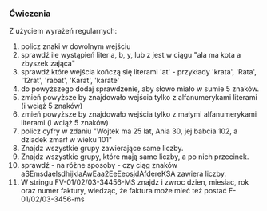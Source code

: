 ### Ćwiczenia

Z użyciem wyrażeń regularnych:

1. policz znaki w dowolnym wejściu
2. sprawdź ile wystąpień liter a, b, y, lub z jest w ciągu "ala ma kota a zbyszek zająca"
3. sprawdź które wejścia kończą się literami 'at' - przykłady 'krata', 'Rata', '12rat', 'rabat', 'Karat', 'karate'
4. do powyższego dodaj sprawdzenie, aby słowo miało w sumie 5 znaków.
5. zmień powyższe by znajdowało wejścia tylko z alfanumerykami literami (i wciąż 5 znaków)
6. zmień powyższe by znajdowało wejścia tylko z małymi alfanumerykami literami (i wciąż 5 znaków)
7. policz cyfry w zdaniu "Wojtek ma 25 lat, Ania 30, jej babcia 102, a dziadek zmarł w wieku 101"
8. Znajdz wszystkie grupy zawierające same liczby.
9. Znajdz wszystkie grupy, które mają same liczby, a po nich przecinek.
10. sprawdź - na różne sposoby - czy ciąg znaków aSEmsdaelsdhijklaAwEaa2EeEeosjdAfdereKSA zawiera liczby.
11. W stringu FV-01/02/03-34456-MS znajdz i zwroc dzien, miesiac, rok oraz numer faktury, wiedząc,
    że faktura może mieć też postać F-01/02/03-3456-ms

